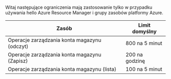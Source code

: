 Witaj następujące ograniczenia mają zastosowanie tylko w przypadku używania hello Azure Resource Manager i grupy zasobów platformy Azure.

| Zasób | Limit domyślny |
| --- | --- |
| Operacje zarządzania konta magazynu (odczyt) |800 na 5 minut |
| Operacje zarządzania konta magazynu (Zapisz) |200 na godzinę |
| Operacje zarządzania konta magazynu (lista) |100 na 5 minut |

